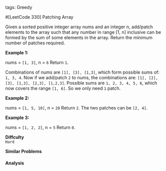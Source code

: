 tags: Greedy

#[LeetCode 330] Patching Array

Given a sorted positive integer array nums and an integer n, add/patch elements to the array such that 
any number in range [1, n] inclusive can be formed by the sum of some elements in the array. 
Return the minimum number of patches required.

**Example 1:**

nums = `[1, 3]`, n = `6`
Return `1`.

Combinations of nums are `[1], [3], [1,3]`, which form possible sums of: `1, 3, 4`.
Now if we add/patch `2` to nums, the combinations are: `[1], [2], [3], [1,3], [2,3], [1,2,3]`.
Possible sums are `1, 2, 3, 4, 5, 6`, which now covers the range `[1, 6]`.
So we only need `1` patch.

**Example 2:**

nums = `[1, 5, 10]`, n = `20`
Return `2`.
The two patches can be `[2, 4]`.

**Example 3:**

nums = `[1, 2, 2]`, n = `5`
Return `0`.


**Diffculty**  
`Hard`

**Similar Problems**  


#### Analysis
